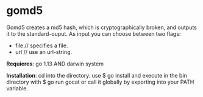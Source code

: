 # gomd5
Gomd5 creates a md5 hash, which is cryptographically broken, and outputs it to the standard-ouput. As input you can choose between two flags:
 - file // specifies a file.
 - url // use an url-string.

__Requieres__: go 1.13 AND darwin system

__Installation__:
cd into the directory. use $ go install and execute in the bin directory with $ go run gocat or call it globally by exporting into your PATH variable.